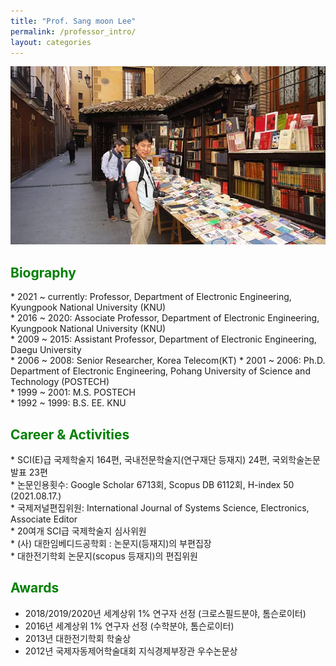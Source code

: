 ```yaml
---
title: "Prof. Sang moon Lee"
permalink: /professor_intro/
layout: categories
---
```


<p align="center"><img src="/assets/images/professor.jpg" width="650"></p>

## <span style="color:green">Biography</span>
<span style='font-size: 14px'>* 2021 ~ currently: Professor, Department of Electronic Engineering, Kyungpook National University (KNU)<br></span>
<span style='font-size: 14px'>* 2016 ~ 2020: Associate Professor, Department of Electronic Engineering, Kyungpook National University (KNU)<br></span>
<span style='font-size: 14px'>* 2009 ~ 2015: Assistant Professor, Department of Electronic Engineering, Daegu University<br></span>
<span style='font-size: 14px'>* 2006 ~ 2008: Senior Researcher, Korea Telecom(KT)</span>
<span style='font-size: 14px'>* 2001 ~ 2006: Ph.D. Department of Electronic Engineering, Pohang University of Science and Technology (POSTECH)<br></span>
<span style='font-size: 14px'>* 1999 ~ 2001: M.S. POSTECH<br></span>
<span style='font-size: 14px'>* 1992 ~ 1999: B.S. EE. KNU<br></span></span>
          
## <span style="color:green">Career & Activities</span>
<span style='font-size: 14px'>* SCI(E)급 국제학술지 164편, 국내전문학술지(연구재단 등재지) 24편, 국외학술논문발표 23편<br></span>
<span style='font-size: 14px'>* 논문인용횟수: Google Scholar 6713회, Scopus DB 6112회, H-index 50 (2021.08.17.)<br></span>
<span style='font-size: 14px'>* 국제저널편집위원: International Journal of Systems Science, Electronics, Associate Editor<br></span>
<span style='font-size: 14px'>* 20여개 SCI급 국제학술지 심사위원<br></span>
<span style='font-size: 14px'>* (사) 대한임베디드공학회 : 논문지(등재지)의 부편집장<br></span>
<span style='font-size: 14px'>* 대한전기학회 논문지(scopus 등재지)의 편집위원</span>

## <span style="color:green">Awards</span>
* 2018/2019/2020년 세계상위 1% 연구자 선정 (크로스필드분야, 톰슨로이터) 
* 2016년 세계상위 1% 연구자 선정 (수학분야, 톰슨로이터) 
* 2013년 대한전기학회 학술상
* 2012년 국제자동제어학술대회 지식경제부장관 우수논문상


